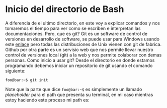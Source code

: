 # Inicio del directorio de Bash

A diferencia de el ultimo directorio, en este voy a explicar comandos y nos tomaremos el tiempo para ver como se escriben e interpretan las documentaciones.
Pero, que es git? Git es un software de control de versiones en desarrollo de software, se puede usar para Windows usando este [enlace](https://git-scm.com/) pero todas las distribuciones de Unix vienen con git de fabrica. Github por otra parte es un servisio web que nos permite llevar nuestro control de versiones local (git) a la web y nos permite colaborar con demas personas.
Como inicio a usar git?
Desde el directorio en donde estamos programando debemos iniciar un repositorio de git usando el comando siguiente:
```console
foo@bar:~$ git init
```
Note que la parte que dice `foo@bar:~$` es simplemente un llamado *placeholder* para el path que presenta su terminal, en mi caso mientras estoy haciendo este proceso mi path es:
